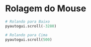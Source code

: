 # Rolagem do Mouse


```python
# Rolando para Baixo
pyautogui.scroll(-3280)

# Rolando para Cima
pyautogui.scroll(500)
```
